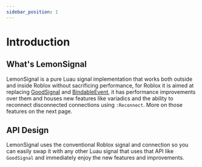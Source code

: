 ```yaml
---
sidebar_position: 1
---
```


# Introduction

## What's LemonSignal
LemonSignal is a pure Luau signal implementation that works both outside and inside Roblox without sacrificing performance, for Roblox it is aimed at replacing [GoodSignal](https://github.com/stravant/goodsignal) and [BindableEvent](https://create.roblox.com/docs/reference/engine/classes/BindableEvent), it has performance improvements over them and houses new features like variadics and the ability to reconnect disconnected connections using `:Reconnect`.
More on those features on the next page.

## API Design
LemonSignal uses the conventional Roblox signal and connection so you can easily swap it with any other Luau signal that uses that API like `GoodSignal` and immediately enjoy the new features and improvements.
